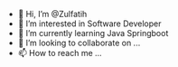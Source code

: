 - 👋 Hi, I’m @Zulfatih
- 👀 I’m interested in Software Developer
- 🌱 I’m currently learning Java Springboot
- 💞️ I’m looking to collaborate on ...
- 📫 How to reach me ...

<!---
Zulfatih/Zulfatih is a ✨ special ✨ repository because its `README.md` (this file) appears on your GitHub profile.
You can click the Preview link to take a look at your changes.
--->
